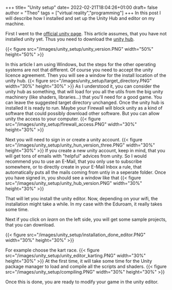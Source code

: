 +++
title= "Unity setup"
date= 2022-02-21T18:04:26+01:00
draft= false
author = "Theo"
tags = ["virtual reality","programming"]
+++
In this post I will describe how I installed and set up the Unity Hub and editor on my machine.


First I went to the [official unity page](https://learn.unity.com/tutorial/create-your-first-unity-project). This article assumes, that you have not installed unity yet. Thus you need to download the [unity hub](https://unity.com/download). 

{{< figure src="/images/unity_setup/unity_version.PNG"   width="50%" height="50%" >}}

In this article I am using Windows, but the steps for the other operating systems are not that different.
Of course you need to accept the unity licence agreement. Then you will see a window for the install location of the unity hub.
{{< figure src="/images/unity_setup/target_directory.PNG"   width="30%" height="30%" >}}
As I understood it, you can consider the unity hub as something, that will load for you all the utils from the big unity machinery (like shaders, libraries...) that you'll need for a good game.
You can leave the suggested target directory unchanged. Once the unity hub is installed it is ready to run.
Maybe your Firewall will block unity as a kind of software that could possibly download other software. But you can allow unity the access to your computer.
{{< figure src="/images/unity_setup/firewall_access.PNG"   width="30%" height="30%" >}}

Next you will need to sign in or create a unity account. 
{{< figure src="/images/unity_setup/unity_hun_version_three.PNG"   width="30%" height="30%" >}}
If you create a new unity account, keep in mind, that you will get tons of emails with "helpful" advices from unity. So I would recommend you to use an E-Mail, that you only use to subscribe somewhere, or to directly create in your E-Mail Inbox a rule, that automatically puts all the mails coming from untiy in a seperate folder.
Once you have signed in, you should see a window like that
{{< figure src="/images/unity_setup/unity_hub_version.PNG"   width="30%" height="30%" >}}

That will let you install the unity editor. Now, depending on your wifi, the installation might take a while. In my case with the Eduroam, it really takes some time.

Next if you click on *learn* on the left side, you will get some sample projects, that you can download.

{{< figure src="/images/unity_setup/installation_done_editor.PNG"   width="30%" height="30%" >}}

For example choose the kart race. 
{{< figure src="/images/unity_setup/unity_editor_karting.PNG"   width="30%" height="30%" >}}
At the first time, it will take some time for the Unity package manager to load and compile all the scripts and shaders.
{{< figure src="/images/unity_setup/compiling.PNG"   width="30%" height="30%" >}}

Once this is done, you are ready to modify your game in the unity editor.



